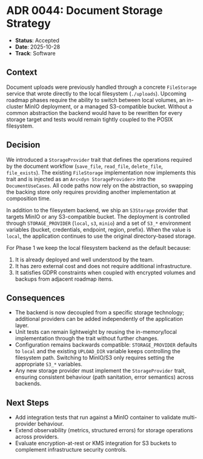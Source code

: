 # ADR 0044: Document Storage Strategy

- **Status**: Accepted
- **Date**: 2025-10-28
- **Track**: Software

## Context

Document uploads were previously handled through a concrete `FileStorage` service that wrote
directly to the local filesystem (`./uploads`). Upcoming roadmap phases require the ability to
switch between local volumes, an in-cluster MinIO deployment, or a managed S3-compatible bucket.
Without a common abstraction the backend would have to be rewritten for every storage target and
tests would remain tightly coupled to the POSIX filesystem.

## Decision

We introduced a `StorageProvider` trait that defines the operations required by the document
workflow (`save_file`, `read_file`, `delete_file`, `file_exists`). The existing `FileStorage`
implementation now implements this trait and is injected as an `Arc<dyn StorageProvider>` into the
`DocumentUseCases`. All code paths now rely on the abstraction, so swapping the backing store only
requires providing another implementation at composition time.

In addition to the filesystem backend, we ship an `S3Storage` provider that targets MinIO or any
S3-compatible bucket. The deployment is controlled through `STORAGE_PROVIDER` (`local`, `s3`,
`minio`) and a set of `S3_*` environment variables (bucket, credentials, endpoint, region, prefix).
When the value is `local`, the application continues to use the original directory-based storage.

For Phase 1 we keep the local filesystem backend as the default because:

1. It is already deployed and well understood by the team.
2. It has zero external cost and does not require additional infrastructure.
3. It satisfies GDPR constraints when coupled with encrypted volumes and backups from adjacent
   roadmap items.

## Consequences

- The backend is now decoupled from a specific storage technology; additional providers can be added
  independently of the application layer.
- Unit tests can remain lightweight by reusing the in-memory/local implementation through the trait
  without further changes.
- Configuration remains backwards compatible: `STORAGE_PROVIDER` defaults to `local` and the
  existing `UPLOAD_DIR` variable keeps controlling the filesystem path. Switching to MinIO/S3 only
  requires setting the appropriate `S3_*` variables.
- Any new storage provider must implement the `StorageProvider` trait, ensuring consistent behaviour
  (path sanitation, error semantics) across backends.

## Next Steps

- Add integration tests that run against a MinIO container to validate multi-provider behaviour.
- Extend observability (metrics, structured errors) for storage operations across providers.
- Evaluate encryption-at-rest or KMS integration for S3 buckets to complement infrastructure
  security controls.
